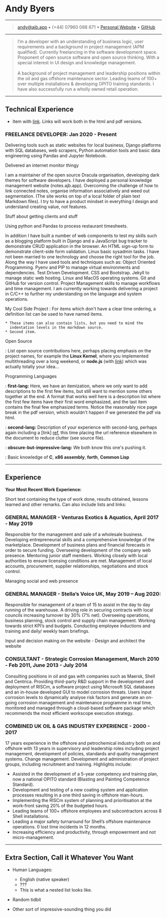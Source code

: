 # Andy Byers

---

> [andy@ajb.app](mailto:andy@ajb.app) • (+44) 07960 088 671 • [Personal Website](https://ajb.app) • [GitHub](https://github.com/andybyers21)

---

> I’m a developer with an understanding of business logic, user requirements and a background in project management (APM qualified). Currently freelancing in the software development space. Proponent of open source software and open source thinking. With a special interest in UI design and knowledge management.
> \
> \
> A background of project management and leadership positions within the oil and gas offshore maintenance sector. Leading teams of 100+ over multiple installations & developing OPITO training standards. I have also successfully run a wholly owned retail operation.

---

## Technical Experience

- Item with [link](http://www.example.com). Links will work both in
  the html and pdf versions.

### FREELANCE DEVELOPER: Jan 2020 - Present

Delivering tools such as static websites for local business, Django platforms with SQL databases, web scrapers, Python automation tools and basic data engineering using Pandas and Jupyter Notebook.

Delivered an internet monitor thingy

I am a maintainer of the open source Dracula organisation, developing dark themes for software developers. I have deployed a personal knowledge management website (notes.ajb.app). Overcoming the challenge of how to link connected notes, organise information associatively and weed out segmentation. (The site works on top of a local folder of plain text Markdown files). I try to have a product mindset in everything I design and understand creating value, not features.

Stuff about getting clients and stuff

Using python and Pandas to process restaurant timesheets.

In addition I have built a number of web components to test my skills such as a blogging platform built in Django and a JavaScript bug tracker to demonstrate CRUD application in the browser. An HTML sign-up form to demonstrate client-side form validation. Linux basic sysadmin tasks. I have not been married to one technology and choose the right tool for the job. Along the way I have used tools and techniques such as: Object Oriented Programming. Pyenv and PIP to manage virtual environments and dependencies. Test Driven Development. CSS and Bootstrap. Jekyll to manage static web hosting. Linux and MacOS operating systems. Git and GitHub for version control. Project Management skills to manage workflows and time management. I am currently working towards delivering a project in C/C++ to further my understanding on the language and system operations.

My Cool Side Project
: For items which don't have a clear time ordering, a definition
list can be used to have named items.

    * These items can also contain lists, but you need to mind the
      indentation levels in the markdown source.
    * Second item.

Open Source

: List open source contributions here, perhaps placing emphasis on
the project names, for example the **Linux Kernel**, where you
implemented multithreading over a long weekend, or **node.js**
(with [link](http://nodejs.org)) which was actually totally
your idea...

Programming Languages

: **first-lang:** Here, we have an itemization, where we only want
to add descriptions to the first few items, but still want to
mention some others together at the end. A format that works well
here is a description list where the first few items have their
first word emphasized, and the last item contains the final few
emphasized terms. Notice the reasonably nice page break in the pdf
version, which wouldn't happen if we generated the pdf via html.

: **second-lang:** Description of your experience with second-lang,
perhaps again including a [link] [ref], this time placing the url
reference elsewhere in the document to reduce clutter (see source
file).

: **obscure-but-impressive-lang:** We both know this one's pushing
it.

: Basic knowledge of **C**, **x86 assembly**, **forth**, **Common Lisp**

[ref]: https://github.com/githubuser/superlongprojectname

---

## Experience

**Your Most Recent Work Experience:**

Short text containing the type of work done, results obtained,
lessons learned and other remarks. Can also include lists and
links:

### GENERAL MANAGER - Venturas Exotics & Aquatics, April 2017 - May 2019

Responsible for the management and sale of a wholesale business. Developing entrepreneurial skills and a comprehensive knowledge of the marketplace. Development of business plans and financial forecasts in order to secure funding. Overseeing development of the company web presence. Mentoring junior staff members. Working closely with local authorities to ensure licensing conditions are met. Management of local accounts, procurement, supplier relationships, negotiations and stock control.

Managing social and web presence

### GENERAL MANAGER - Stella’s Voice UK, May 2019 – Aug 2020:

Responsible for management of a team of 15 to assist in the day to day running of the warehouse. A driving role in securing contracts with local councils increasing turnover by 30% (7% net). Overseeing operations, business planning, stock control and supply chain management. Working towards strict KPI’s and budgets. Conducting employee inductions and training and daily/ weekly team briefings.

Input and decision making on the website - Design and architect the website

### CONSULTANT - Strategic Corrosion Management, March 2010 - Feb 2011, June 2013 - July 2014

Consulting positions in oil and gas with companies such as Maersk, Shell and Centrica. Providing third-party R&D support in the development and deployment of RISCm, a software project using Microsoft SQL databases and an in-house developed GUI to model corrosion threats. Users input corrosion levels to dynamically analyse risk factors and generate an on-going corrosion management and maintenance programme in real time, monitored and managed through a cloud-based software package which recommends the most efficient workscope execution strategy.

### COMBINED UK OIL & GAS INDUSTRY EXPERIENCE - 2000 - 2017

17 years experience in the offshore and petrochemical industry both on and offshore with 13 years in supervisory and leadership roles including project management, development of policies, standards and quality management systems. Change management. Development and administration of project groups, including recruitment and training. Highlights include:

- Assisted in the development of a 5-year competency and training plan, now a national OPITO standard (Blasting and Painting Competence Standard).
- Development and testing of a new coating system and application processes resulting in a one third saving in offshore man-hours.
- Implementing the RISCm system of planning and prioritisation at the work-front saving 20% of the budgeted hours.
- Leading teams of 100+ offshore employees and subcontractors across 8 Shell installations.
- Leading a major safety turnaround for Shell’s offshore maintenance operations. 0 lost time incidents in 12 months.
- Increasing efficiency and productivity, through empowerment and not micro-management.

---

## Extra Section, Call it Whatever You Want

- Human Languages:

  - English (native speaker)
  - ???
  - This is what a nested list looks like.

- Random tidbit

- Other sort of impressive-sounding thing you did

